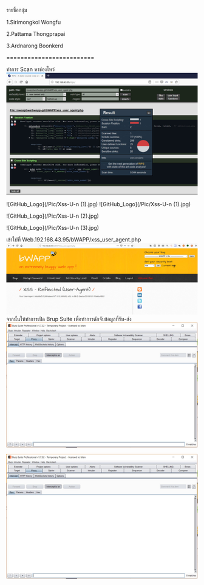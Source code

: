 รายชื่อกลุ่ม 

1.Sirimongkol Wongfu

2.Pattama Thongprapai

3.Ardnarong Boonkerd

=========================

ทำการ Scan หาช่องโหว่
![GitHub_Logo](/Pic/xss-u5.jpg)

![GitHub_Logo](/Pic/Xss-U-n (1).jpg)
![GitHub_Logo](/Pic/Xss-U-n (1).jpg)

![GitHub_Logo](/Pic/Xss-U-n (2).jpg)

![GitHub_Logo](/Pic/Xss-U-n (3).jpg)

เข้าไปที่ Web.192.168.43.95/bWAPP/xss_user_agent.php
![GitHub_Logo](/Pic/messageImage_1567830235503.jpg)
จากนั้นให้ทำการเปิด Brup Suite เพื่อทำการดักจับข้อมูลที่รับ-ส่ง
![GitHub_Logo](/Pic/messageImage_1567830255952.jpg)

![GitHub_Logo](/Pic/messageImage_1567830255952.jpg)
